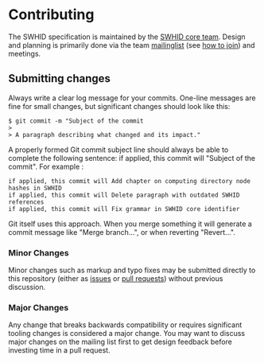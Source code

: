 # Contributing

The SWHID specification is maintained by the [SWHID core team][swhid-core-team].
Design and planning is primarily done via the team [mailinglist][swhid-list] (see [how to join][howto-join]) and meetings.

## Submitting changes

Always write a clear log message for your commits. One-line messages are fine for small changes, but significant changes should look like this:

    $ git commit -m "Subject of the commit
    > 
    > A paragraph describing what changed and its impact."

A properly formed Git commit subject line should always be able to complete the following sentence: if applied, this commit will "Subject of the commit". For example :

    if applied, this commit will Add chapter on computing directory node hashes in SWHID
    if applied, this commit will Delete paragraph with outdated SWHID references
    if applied, this commit will Fix grammar in SWHID core identifier

Git itself uses this approach. When you merge something it will generate a commit message like "Merge branch...", or when reverting "Revert...".

### Minor Changes
Minor changes such as markup and typo fixes may be submitted directly to this repository (either as [issues][issues] or [pull requests][pull-requests]) without previous discussion.

### Major Changes
Any change that breaks backwards compatibility or requires significant tooling changes is considered a major change.
You may want to discuss major changes on the mailing list first to get design feedback before investing time in a pull request.

[issues]: https://github.com/swhid/specification/issues/
[pull-requests]: https://github.com/swhid/specification/pulls/
[swhid-list]: https://groups.google.com/g/swhid-discuss
[howto-join]: https://support.google.com/a/users/answer/9304806
[swhid-core-team]: https://swhid.github.io/#coreteam
